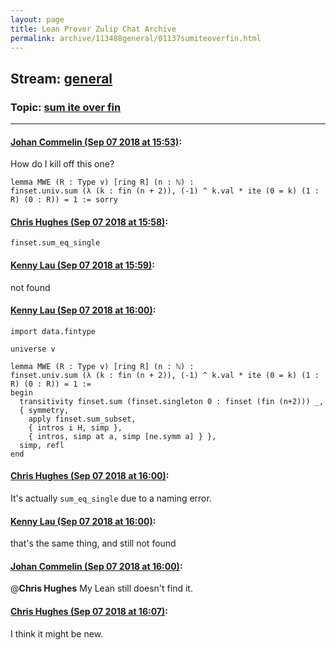 ```yaml
---
layout: page
title: Lean Prover Zulip Chat Archive 
permalink: archive/113488general/01137sumiteoverfin.html
---
```


## Stream: [general](index.html)
### Topic: [sum ite over fin](01137sumiteoverfin.html)

---

#### [Johan Commelin (Sep 07 2018 at 15:53)](https://leanprover.zulipchat.com/#narrow/stream/113488-general/topic/sum%20ite%20over%20fin/near/133512435):
How do I kill off this one?
```lean
lemma MWE (R : Type v) [ring R] (n : ℕ) :
finset.univ.sum (λ (k : fin (n + 2)), (-1) ^ k.val * ite (0 = k) (1 : R) (0 : R)) = 1 := sorry
```

#### [Chris Hughes (Sep 07 2018 at 15:58)](https://leanprover.zulipchat.com/#narrow/stream/113488-general/topic/sum%20ite%20over%20fin/near/133512763):
`finset.sum_eq_single`

#### [Kenny Lau (Sep 07 2018 at 15:59)](https://leanprover.zulipchat.com/#narrow/stream/113488-general/topic/sum%20ite%20over%20fin/near/133512793):
not found

#### [Kenny Lau (Sep 07 2018 at 16:00)](https://leanprover.zulipchat.com/#narrow/stream/113488-general/topic/sum%20ite%20over%20fin/near/133512872):
```lean
import data.fintype

universe v

lemma MWE (R : Type v) [ring R] (n : ℕ) :
finset.univ.sum (λ (k : fin (n + 2)), (-1) ^ k.val * ite (0 = k) (1 : R) (0 : R)) = 1 :=
begin
  transitivity finset.sum (finset.singleton 0 : finset (fin (n+2))) _,
  { symmetry,
    apply finset.sum_subset,
    { intros i H, simp },
    { intros, simp at a, simp [ne.symm a] } },
  simp, refl
end
```

#### [Chris Hughes (Sep 07 2018 at 16:00)](https://leanprover.zulipchat.com/#narrow/stream/113488-general/topic/sum%20ite%20over%20fin/near/133512883):
It's actually `sum_eq_single` due to a naming error.

#### [Kenny Lau (Sep 07 2018 at 16:00)](https://leanprover.zulipchat.com/#narrow/stream/113488-general/topic/sum%20ite%20over%20fin/near/133512895):
that's the same thing, and still not found

#### [Johan Commelin (Sep 07 2018 at 16:00)](https://leanprover.zulipchat.com/#narrow/stream/113488-general/topic/sum%20ite%20over%20fin/near/133512898):
@**Chris Hughes** My Lean still doesn't find it.

#### [Chris Hughes (Sep 07 2018 at 16:07)](https://leanprover.zulipchat.com/#narrow/stream/113488-general/topic/sum%20ite%20over%20fin/near/133513251):
I think it might be new.

